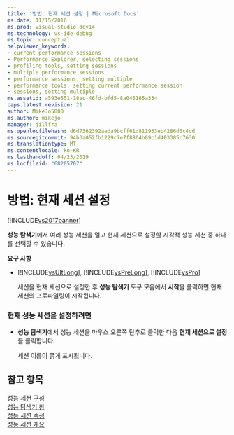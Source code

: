 ```yaml
---
title: '방법: 현재 세션 설정 | Microsoft Docs'
ms.date: 11/15/2016
ms.prod: visual-studio-dev14
ms.technology: vs-ide-debug
ms.topic: conceptual
helpviewer_keywords:
- current performance sessions
- Performance Explorer, selecting sessions
- profiling tools, setting sessions
- multiple performance sessions
- performance sessions, setting multiple
- performance tools, setting current performance session
- sessions, setting multiple
ms.assetid: a593e551-18ec-46fd-bfd5-8a045165a334
caps.latest.revision: 21
author: MikeJo5000
ms.author: mikejo
manager: jillfra
ms.openlocfilehash: d6d7362392aeda9bcff61d811933eb4286d6c4cd
ms.sourcegitcommit: 94b3a052fb1229c7e7f8804b09c1d403385c7630
ms.translationtype: MT
ms.contentlocale: ko-KR
ms.lasthandoff: 04/23/2019
ms.locfileid: "68205707"
---
```

# <a name="how-to-set-the-current-session"></a>방법: 현재 세션 설정
[!INCLUDE[vs2017banner](../includes/vs2017banner.md)]

**성능 탐색기**에서 여러 성능 세션을 열고 현재 세션으로 설정할 시각적 성능 세션 중 하나를 선택할 수 있습니다.  
  
 **요구 사항**  
  
- [!INCLUDE[vsUltLong](../includes/vsultlong-md.md)], [!INCLUDE[vsPreLong](../includes/vsprelong-md.md)], [!INCLUDE[vsPro](../includes/vspro-md.md)]  
  
  세션을 현재 세션으로 설정한 후 **성능 탐색기** 도구 모음에서 **시작**을 클릭하면 현재 세션의 프로파일링이 시작됩니다.  
  
### <a name="to-set-current-performance-session"></a>현재 성능 세션을 설정하려면  
  
- **성능 탐색기**에서 성능 세션을 마우스 오른쪽 단추로 클릭한 다음 **현재 세션으로 설정**을 클릭합니다.  
  
     세션 이름이 굵게 표시됩니다.  
  
## <a name="see-also"></a>참고 항목  
 [성능 세션 구성](../profiling/configuring-performance-sessions.md)   
 [성능 탐색기 창](../profiling/performance-explorer-window.md)   
 [성능 세션 속성](../profiling/performance-session-properties.md)   
 [성능 세션 개요](../profiling/performance-session-overview.md)
